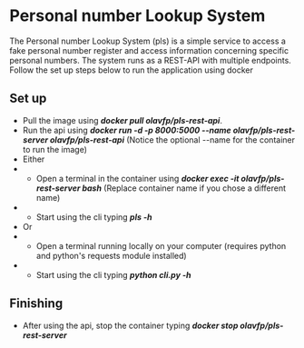 # Personal number Lookup System

The Personal number Lookup System (pls) is a simple service to access a fake personal number register and access information concerning specific personal numbers.
The system runs as a REST-API with multiple endpoints.
Follow the set up steps below to run the application using docker

## Set up
- Pull the image using ***docker pull olavfp/pls-rest-api***.
- Run the api using ***docker run -d -p 8000:5000 --name olavfp/pls-rest-server olavfp/pls-rest-api*** (Notice the optional --name for the container to run the image)
- Either
 - - Open a terminal in the container using ***docker exec -it olavfp/pls-rest-server bash*** (Replace container name if you chose a different name)
- - Start using the cli typing ***pls -h***
- Or
- - Open a terminal running locally on your computer (requires python and python's requests module installed)
- - Start using the cli typing ***python cli.py -h***

## Finishing
- After using the api, stop the container typing ***docker stop olavfp/pls-rest-server***
